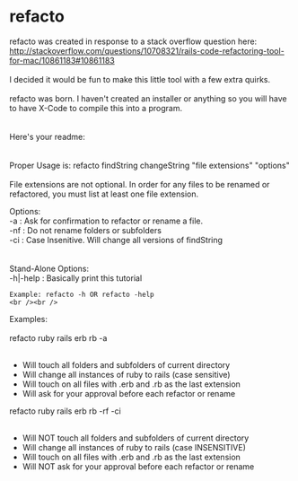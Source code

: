 refacto
=======

refacto was created in response to a stack overflow question here:  <br />
http://stackoverflow.com/questions/10708321/rails-code-refactoring-tool-for-mac/10861183#10861183
<br /><br />
I decided it would be fun to make this little tool with a few extra quirks.
<br /><br />
refacto was born.  I haven't created an installer or
anything so you will have to have X-Code to compile this into a program.  
<br /><br />
Here's your readme:
<br /><br />  
Proper Usage is: refacto findString changeString "file extensions" "options"
<br /><br />
File extensions are not optional.  In order for any files to be renamed 
or refactored, you must list at least one file extension.

Options:<br />
	-a  : Ask for confirmation to refactor or rename a file.<br />
  -nf : Do not rename folders or subfolders<br />
  -ci : Case Insenitive.  Will change all versions of findString<br />
<br /><br />
Stand-Alone Options:<br />
	-h|-help : Basically print this tutorial<br />
	
	Example: refacto -h OR refacto -help 
	<br /><br />

Examples:<br />
<br />
refacto ruby rails erb rb -a <br/>
<br />
- Will touch all folders and subfolders of current directory<br />
- Will change all instances of ruby to rails (case sensitive)<br />
- Will touch on all files with .erb and .rb as the last extension<br />
- Will ask for your approval before each refactor or rename<br />

refacto ruby rails erb rb -rf -ci <br/>
<br />
- Will NOT touch all folders and subfolders of current directory<br />
- Will change all instances of ruby to rails (case INSENSITIVE)<br />
- Will touch on all files with .erb and .rb as the last extension<br />
- Will NOT ask for your approval before each refactor or rename<br />